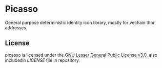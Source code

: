 # Picasso

General purpose deterministic identity icon library, mostly for vechain thor addresses.

## License

picasso is licensed under the [GNU Lesser General Public License v3.0](https://www.gnu.org/licenses/lgpl-3.0.html), also includedin *LICENSE* file in repository.